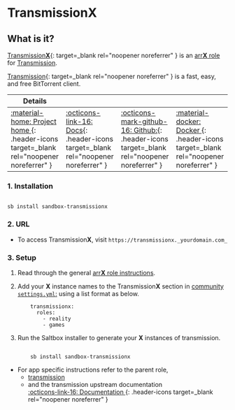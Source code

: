 # Transmission**X**

## What is it?

[Transmission**X**](https://transmissionbt.com/){: target=_blank rel="noopener noreferrer" } is an [arr**X** role](../../community/apps/arrx.md) for [Transmission](../../sandbox/apps/transmission.md).

[Transmission](https://transmissionbt.com/){: target=_blank rel="noopener noreferrer" } is a fast, easy, and free BitTorrent client.

| Details     |             |             |             |
|-------------|-------------|-------------|-------------|
| [:material-home: Project home ](https://transmissionbt.com/){: .header-icons target=_blank rel="noopener noreferrer" } | [:octicons-link-16: Docs](https://github.com/transmission/transmission/wiki){: .header-icons target=_blank rel="noopener noreferrer" } | [:octicons-mark-github-16: Github:](https://github.com/transmission/transmission){: .header-icons target=_blank rel="noopener noreferrer" } | [:material-docker: Docker ](https://hub.docker.com/r/linuxserver/transmission){: .header-icons target=_blank rel="noopener noreferrer" }|

### 1. Installation

``` shell

sb install sandbox-transmissionx

```

### 2. URL

- To access Transmission**X**, visit `https://transmissionx._yourdomain.com_`

### 3. Setup

1. Read through the general [arr**X** role instructions](../../community/apps/arrx.md).

2. Add your **X** instance names to the Transmission**X** section in [community `settings.yml`:](../../community/settings.md) using a list format as below.

    ``` { .yaml }
        transmissionx:
          roles:
            - reality
            - games
    ```

3. Run the Saltbox installer to generate your **X** instances of transmission.

      ``` { .shell }

          sb install sandbox-transmissionx

      ```

- For app specific instructions refer to the parent role,
     - [transmission](../../sandbox/apps/transmission.md)<Br/>
     - and the transmission upstream documentation <BR/>
       [:octicons-link-16: Documentation ](DOCSLINK){: .header-icons target=_blank rel="noopener noreferrer" }
